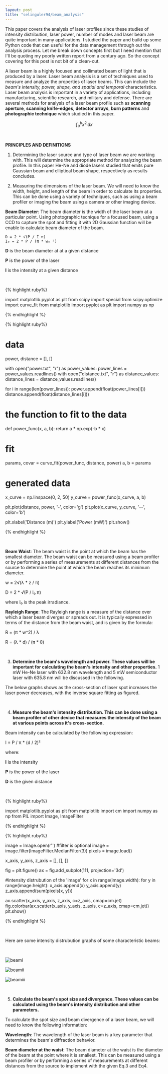 ```yaml
---
layout: post
title: "selinguler94/beam_analysis"
---
```


  <!-- MathJax Script -->
  <script type="text/javascript" async
    src="https://cdn.jsdelivr.net/npm/mathjax@3/es5/tex-mml-chtml.js">
  </script>

This paper covers the analysis of laser profiles since these studies of intensity distribution, laser power, number of modes and laser beam are quite important in many applications. I studied the paper and build up some Python code that can useful for the data management through out the analysis process. Let me break down concepts first but I need mention that I'll be quoting my poorly written report from a century ago. So the concept covering for this post is not bit of a clean-cut.


A laser beam is a highly focused and collimated beam of light that is produced by a laser. Laser beam analysis is a set of techniques used to measure and analyze the properties of laser beams. This can include the *beam's intensity, power, shape, and spatial and temporal* characteristics. Laser beam analysis is important in a variety of applications, including manufacturing, scientific research, and military and defense. There are several methods for analysis of a laser beam profile such as __scanning aperture__, __scanning knife-edges__, __detector arrays__, __burn patterns__ and __photographic technique__ which studied in this paper.



$$
\int_{a}^{b} x^2 \, dx
$$

<br>

__PRINCIPLES AND DEFINITIONS__ 

1. Determining the laser source and type of laser beam we are working with. This will determine the appropriate method for analyzing the beam profile. In this paper He-Ne and diode lasers studied that emits pure Gaussian beam and elliptical beam shape, respectively as results concludes.

2. Measuring the dimensions of the laser beam. We will need to know the width, height, and length of the beam in order to calculate its properties. This can be done using a variety of techniques, such as using a beam profiler or imaging the beam using a camera or other imaging device.

__Beam Diameter__: The beam diameter is the width of the laser beam at a particular point. Using photographic tecnique for a focused beam, using a CCD to capture the spot and fitting it with 2D Gaussian function will be enable to calculate beam diameter of the beam.

	D = 2 * √(P / I π)
	I₀ = 2 * P / (π * w₀ ²)

__D__ is the beam diameter at at a given distance

__P__ is the power of the laser

__I__ is the intensity at a given distance

<br>

{% highlight ruby%}

import matplotlib.pyplot as plt
from scipy import special
from scipy.optimize import curve_fit
from matplotlib import pyplot as plt
import numpy as np

{% endhighlight %}

{% highlight ruby%}

# data
power, distance = [], []


with open("power.txt", "r") as power_values:
    power_lines = power_values.readlines()
with open("distance.txt", "r") as distance_values:
    distance_lines = distance_values.readlines()
    
    
for i in range(len(power_lines)):
    power.append(float(power_lines[i]))
    distance.append(float(distance_lines[i]))

    
# the function to fit to the data
def power_func(x, a, b):
    return a * np.exp(-b * x)


# fit
params, covar = curve_fit(power_func, distance, power)
a, b = params


# generated data
x_curve = np.linspace(0, 2, 50)
y_curve = power_func(x_curve, a, b)


plt.plot(distance, power, '-', color='g')
plt.plot(x_curve, y_curve, '--', color='b')


plt.xlabel('Distance (m)')
plt.ylabel('Power (mW)')
plt.show()

{% endhighlight %}

<br>

__Beam Waist__: The beam waist is the point at which the beam has the smallest diameter. The beam waist can be measured using a beam profiler or by performing a series of measurements at different distances from the source to determine the point at which the beam reaches its minimum diameter.

w = 2√(λ * z / π)

D = 2 * √(P / I₀ π)

where I₀ is the peak irradiance.


__Rayleigh Range__: The Rayleigh range is a measure of the distance over which a laser beam diverges or spreads out. It is typically expressed in terms of the distance from the beam waist, and is given by the formula:

R = (π * w^2) / λ

R = (λ * d) / (π * θ) 

<br>

3. __Determine the beam's wavelength and power. These values will be important for calculating the beam's intensity and other properties.__ 1 mW He-Ne laser with 632.8 nm wavelength and 5 mW semiconductor laser with 635.8 nm will be discussed in the following. 

The below graphs shows as the cross-section of laser spot increases the laser power decreases, with the inverse square fitting as figured.

<br>

4. __Measure the beam's intensity distribution. This can be done using a beam profiler of other device that measures the intensity of the beam at various points across it's cross-section.__


Beam intensity can be calculated by the following expression:

I = P / π * (d / 2)²

where:

__I__ is the intensity

__P__ is the power of the laser

__D__ is the given distance

<br>

{% highlight ruby%}

import matplotlib.pyplot as plt
from matplotlib import cm
import numpy as np
from PIL import Image, ImageFilter

{% endhighlight %}

{% highlight ruby%}

image = Image.open(r'')
#filter is optional 
image = image.filter(ImageFilter.MedianFilter(3))
pixels = image.load()

x_axis, y_axis, z_axis = [], [], []

fig = plt.figure()
ax = fig.add_subplot(111, projection='3d')

#intensity distrubution of the 'image'
for x in range(image.width):
    for y in range(image.height):
        x_axis.append(x)
        y_axis.append(y)
        z_axis.append(sum(pixels[x, y]))
        
ax.scatter(x_axis, y_axis, z_axis, c=z_axis, cmap=cm.jet)
fig.colorbar(ax.scatter(x_axis, y_axis, z_axis, c=z_axis, cmap=cm.jet))
plt.show()

{% endhighlight %}

<br>

Here are some intensity distrubution graphs of some characteristic beams:

<br>

![beami](/myblog/images/indir.png)

![beamii](/myblog/images/indir2.png)

![beamiii](/myblog/images/indir3.png)

<br>

5. __Calculate the beam's spot size and divergence. These values can be calculated using the beam's intensity distribution and other parameters.__

To calculate the spot size and beam divergence of a laser beam, we will need to know the following information:

__Wavelength__: The wavelength of the laser beam is a key parameter that determines the beam's diffraction behavior.

__Beam diameter at the waist__: The beam diameter at the waist is the diameter of the beam at the point where it is smallest. This can be measured using a beam profiler or by performing a series of measurements at different distances from the source to implement with the given Eq.3 and Eq4. 
